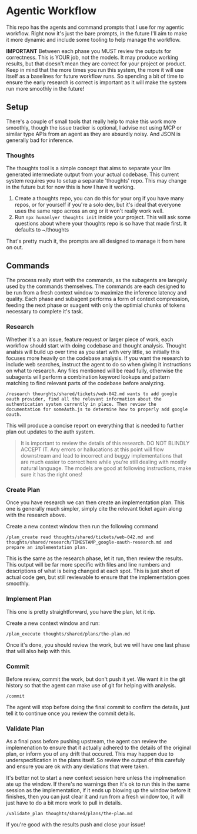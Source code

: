 # Agentic Workflow

This repo has the agents and command prompts that I use for my agentic workflow. Right now it's just the bare prompts, in the future I'll aim to make it more dynamic and include some tooling to help manage the workflow.

**IMPORTANT** Between each phase you MUST review the outputs for correctness. This is YOUR job, not the models. It may produce working results, but that doesn't mean they are correct for your project or product. Keep in mind that the more times you run this system, the more it will use itself as a baselines for future workflow runs. So spending a bit of time to ensure the early research is correct is important as it will make the system run more smoothly in the future!


## Setup

There's a couple of small tools that really help to make this work more smoothly, though the issue tracker is optional, I advise not using MCP or similar type APIs from an agent as they are absurdly noisy. And JSON is generally bad for inference.

### Thoughts

The thoughts tool is a simple concept that aims to separate your llm generated intermediate output from your actual codebase. This current system requires you to setup a separate 'thoughts' repo. This may change in the future but for now this is how I have it working.

1. Create a thoughts repo, you can do this for your org if you have many repos, or for yourself if you're a solo dev, but it's ideal that everyone uses the same repo across an org or it won't really work well.
2. Run `npx humanlyer thoughts init` inside your project. This will ask some questions about where your thoughts repo is so have that made first. It defaults to ~/thoughts

That's pretty much it, the prompts are all designed to manage it from here on out.

## Commands

The process really start with the commands, as the subagents are laregely used by the commands themselves. The commands are each designed to be run from a fresh context window to maximize the inference latency and quality. Each phase and subagent performs a form of context compression, feeding the next phase or suagent with only the optimial chunks of tokens necessary to complete it's task.

### Research

Whether it's a an issue, feature request or larger piece of work, each workflow should start with doing codebase and thought analysis. Thought analsis will build up over time as you start with very little, so initially this focuses more heavily on the codebase analysis. If you want the research to include web searches, instruct the agent to do so when giving it instructions on what to research. Any files mentioned will be read fully, otherwise the subagents will perform a combination keyword lookups and pattern matching to find relevant parts of the codebase before analyzing.

```
/research thourghts/shared/tickets/web-042.md wants to add google oauth provider, find all the relevant information about the authentication system currently in place. Then review the documentation for someAuth.js to determine how to properly add google oauth.
```

This will produce a concise report on everything that is needed to further plan out updates to the auth system.

> It is important to review the details of this research. DO NOT BLINDLY ACCEPT IT. Any errors or hallucations at this point will flow downstream and lead to incorrect and buggy implementations that are much easier to correct here while you're still dealing with mostly natural language. The models are good at following instructions, make sure it has the right ones!

### Create Plan

Once you have research we can then create an implementation plan. This one is generally much simpler, simply cite the relevant ticket again along with the research above.

Create a new context window then run the following command

```
/plan_create read thoughts/shared/tickets/web-042.md and thoughts/shared/research/TIMESTAMP_google-oauth-research.md and prepare an implementation plan.
```

This is the same as the research phase, let it run, then review the results. This output will be far more specific with files and line numbers and descriptions of what is being changed at each spot. This is just short of actual code gen, but still reviewable to ensure that the implementation goes smoothly.

### Implement Plan

This one is pretty straightforward, you have the plan, let it rip.

Create a new context window and run:

```
/plan_execute thoughts/shared/plans/the-plan.md
```

Once it's done, you should review the work, but we will have one last phase that will also help with this.


### Commit

Before review, commit the work, but don't push it yet. We want it in the git history so that the agent can make use of git for helping with analysis.

```
/commit
```

The agent will stop before doing the final commit to confirm the details, just tell it to continue once you review the commit details.

### Validate Plan

As a final pass before pushing upstream, the agent can review the implemenation to ensure that it actually adhered to the details of the original plan, or inform you of any drift that occured. This may happen due to underspecification in the plans itself. So review the output of this carefuly and ensure you are ok with any deviations that were taken.

It's better not to start a new context session here unless the implmenation ate up the window. If there's no warnings then it's ok to run this in the same session as the implementation, if it ends up blowing up the window before it finishes, then you can just clear it and run from a fresh window too, it will just have to do a bit more work to pull in details.

```
/validate_plan thoughts/shared/plans/the-plan.md
```

If you're good with the results push and close your issue!
